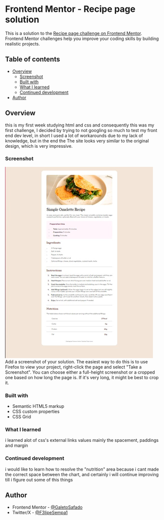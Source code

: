 # Frontend Mentor - Recipe page solution

This is a solution to the [Recipe page challenge on Frontend Mentor](https://www.frontendmentor.io/challenges/recipe-page-KiTsR8QQKm). Frontend Mentor challenges help you improve your coding skills by building realistic projects. 

## Table of contents

- [Overview](#overview)
  - [Screenshot](#screenshot)
  - [Built with](#built-with)
  - [What I learned](#what-i-learned)
  - [Continued development](#continued-development)
- [Author](#author)

## Overview
this is my first week studying html and css and consequently this was my first challenge, I decided by trying to not googling so much to test my front end dev level, in short I used a lot of workarounds due to my lack of knowledge, but in the end the The site looks very similar to the original design, which is very impressive.

### Screenshot

![Image.jpg](/Result/desktop.jpg? "Design-DesktopVersion")
Add a screenshot of your solution. The easiest way to do this is to use Firefox to view your project, right-click the page and select "Take a Screenshot". You can choose either a full-height screenshot or a cropped one based on how long the page is. If it's very long, it might be best to crop it.


### Built with

- Semantic HTML5 markup
- CSS custom properties
- CSS Grid

### What I learned

i learned alot of css's external links values mainly the spacement, paddings and margin



### Continued development
i would like to learn how to resolve the "nutrition" area because i cant made the correct space between the chart, and certainly i will continue improving till i figure out some of this things 


## Author

- Frontend Mentor - [@GaletoSafado](https://www.frontendmentor.io/profile/GaletoSafado)
- Twitter/X - [@F3lipeSempa1](https://twitter.com/F3lipeSempa1)
